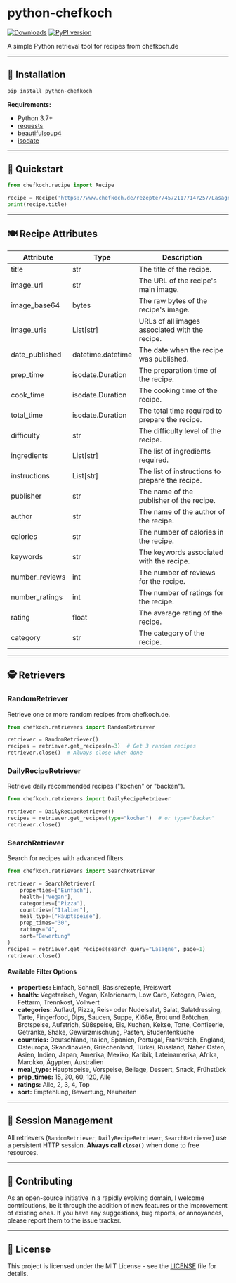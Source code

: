 # python-chefkoch

[![Downloads](https://static.pepy.tech/badge/python-chefkoch)](https://pepy.tech/project/python-chefkoch)
[![PyPI version](https://badge.fury.io/py/python-chefkoch.svg)](https://badge.fury.io/py/python-chefkoch)

A simple Python retrieval tool for recipes from chefkoch.de

---

## 🐍 Installation

```bash
pip install python-chefkoch
```

**Requirements:**
- Python 3.7+
- [requests](https://pypi.org/project/requests/)
- [beautifulsoup4](https://pypi.org/project/beautifulsoup4/)
- [isodate](https://pypi.org/project/isodate/)

---

## 🚀 Quickstart

```python
from chefkoch.recipe import Recipe

recipe = Recipe('https://www.chefkoch.de/rezepte/745721177147257/Lasagne.html')
print(recipe.title)
```

---

## 🍽️ Recipe Attributes

| Attribute         | Type                   | Description                                      |
|-------------------|------------------------|--------------------------------------------------|
| title             | str                    | The title of the recipe.                         |
| image_url         | str                    | The URL of the recipe's main image.              |
| image_base64      | bytes                  | The raw bytes of the recipe's image.             |
| image_urls        | List[str]              | URLs of all images associated with the recipe.   |
| date_published    | datetime.datetime      | The date when the recipe was published.          |
| prep_time         | isodate.Duration       | The preparation time of the recipe.              |
| cook_time         | isodate.Duration       | The cooking time of the recipe.                  |
| total_time        | isodate.Duration       | The total time required to prepare the recipe.   |
| difficulty        | str                    | The difficulty level of the recipe.              |
| ingredients       | List[str]              | The list of ingredients required.                |
| instructions      | List[str]              | The list of instructions to prepare the recipe.  |
| publisher         | str                    | The name of the publisher of the recipe.         |
| author            | str                    | The name of the author of the recipe.            |
| calories          | str                    | The number of calories in the recipe.            |
| keywords          | str                    | The keywords associated with the recipe.         |
| number_reviews    | int                    | The number of reviews for the recipe.            |
| number_ratings    | int                    | The number of ratings for the recipe.            |
| rating            | float                  | The average rating of the recipe.                |
| category          | str                    | The category of the recipe.                      |

---

## 🕵️ Retrievers

### RandomRetriever
Retrieve one or more random recipes from chefkoch.de.

```python
from chefkoch.retrievers import RandomRetriever

retriever = RandomRetriever()
recipes = retriever.get_recipes(n=3)  # Get 3 random recipes
retriever.close()  # Always close when done
```

### DailyRecipeRetriever
Retrieve daily recommended recipes ("kochen" or "backen").

```python
from chefkoch.retrievers import DailyRecipeRetriever

retriever = DailyRecipeRetriever()
recipes = retriever.get_recipes(type="kochen")  # or type="backen"
retriever.close()
```

### SearchRetriever
Search for recipes with advanced filters.

```python
from chefkoch.retrievers import SearchRetriever

retriever = SearchRetriever(
    properties=["Einfach"],
    health=["Vegan"],
    categories=["Pizza"],
    countries=["Italien"],
    meal_type=["Hauptspeise"],
    prep_times="30",
    ratings="4",
    sort="Bewertung"
)
recipes = retriever.get_recipes(search_query="Lasagne", page=1)
retriever.close()
```

#### **Available Filter Options**
- **properties:** Einfach, Schnell, Basisrezepte, Preiswert
- **health:** Vegetarisch, Vegan, Kalorienarm, Low Carb, Ketogen, Paleo, Fettarm, Trennkost, Vollwert
- **categories:** Auflauf, Pizza, Reis- oder Nudelsalat, Salat, Salatdressing, Tarte, Fingerfood, Dips, Saucen, Suppe, Klöße, Brot und Brötchen, Brotspeise, Aufstrich, Süßspeise, Eis, Kuchen, Kekse, Torte, Confiserie, Getränke, Shake, Gewürzmischung, Pasten, Studentenküche
- **countries:** Deutschland, Italien, Spanien, Portugal, Frankreich, England, Osteuropa, Skandinavien, Griechenland, Türkei, Russland, Naher Osten, Asien, Indien, Japan, Amerika, Mexiko, Karibik, Lateinamerika, Afrika, Marokko, Ägypten, Australien
- **meal_type:** Hauptspeise, Vorspeise, Beilage, Dessert, Snack, Frühstück
- **prep_times:** 15, 30, 60, 120, Alle
- **ratings:** Alle, 2, 3, 4, Top
- **sort:** Empfehlung, Bewertung, Neuheiten

---

## 🧹 Session Management
All retrievers (`RandomRetriever`, `DailyRecipeRetriever`, `SearchRetriever`) use a persistent HTTP session. **Always call `close()`** when done to free resources.

---

## 💁 Contributing

As an open-source initiative in a rapidly evolving domain, I welcome contributions, be it through the addition of new features or the improvement of existing ones. If you have any suggestions, bug reports, or annoyances, please report them to the issue tracker.

---

## 📃 License

This project is licensed under the MIT License - see the [LICENSE](LICENSE) file for details.